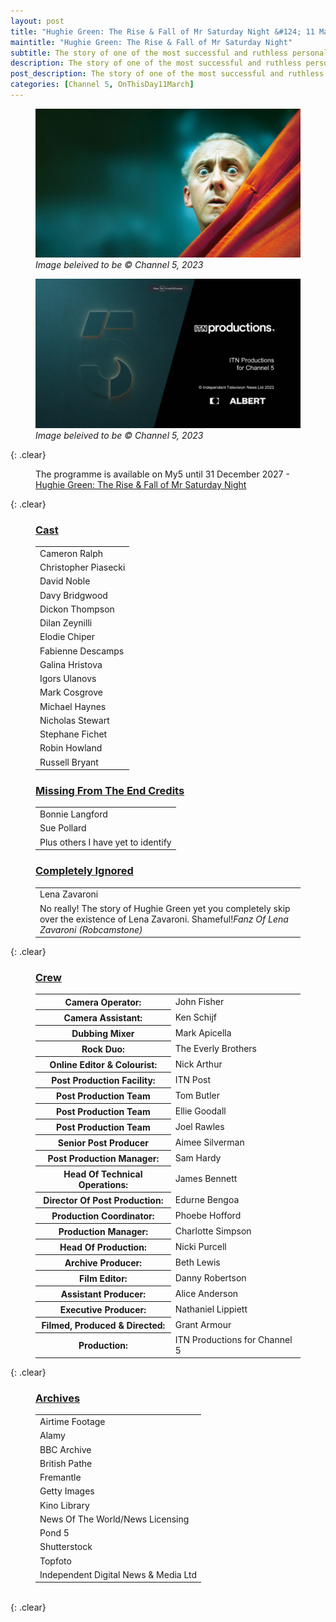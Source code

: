```yaml
---
layout: post
title: "Hughie Green: The Rise & Fall of Mr Saturday Night &#124; 11 March 2023"
maintitle: "Hughie Green: The Rise & Fall of Mr Saturday Night"
subtitle: The story of one of the most successful and ruthless personalities in the history of British TV. From the creation of the modern talent show to the revelation he fathered Paula Yates, a look at the life and career of Hughie Green.
description: The story of one of the most successful and ruthless personalities in the history of British TV. From the creation of the modern talent show to the revelation he fathered Paula Yates, a look at the life and career of Hughie Green.
post_description: The story of one of the most successful and ruthless personalities in the history of British TV. From the creation of the modern talent show to the revelation he fathered Paula Yates, a look at the life and career of Hughie Green.
categories: [Channel 5, OnThisDay11March]
---
```


<figure class="fig1">
<a href="/assets/images/channel5/2023-03-11-hughie-green-the-rise-fall-of-mr-saturday-night.jpg"><img src="/assets/images/channel5/2023-03-11-hughie-green-the-rise-fall-of-mr-saturday-night.jpg" class="full-width zoom-in"></a>
<cite>Image beleived to be &copy; Channel 5, 2023</cite>
</figure>

<figure class="fig2">
<a href="/assets/images/channel5/closing-screenshot-from-2023-03-11-hughie-green-the-rise-fall-of-mr-saturday-night.png"><img src="/assets/images/channel5/closing-screenshot-from-2023-03-11-hughie-green-the-rise-fall-of-mr-saturday-night.png" class="full-width zoom-in"></a>
<cite>Image beleived to be &copy; Channel 5, 2023</cite>
</figure>

{: .clear}

<figure class="fig3">
The programme is available on My5 until 31 December 2027 - <a class="external-link" href="https://www.channel5.com/show/hughie-green-the-rise-fall-of-mr-saturday-night">Hughie Green: The Rise & Fall of Mr Saturday Night</a>
</figure>

{: .clear}

<figure class="fig1">
<h3 id="cast"><a href="#cast">Cast</a></h3>
<table>
<tr><td>Cameron Ralph</td></tr>
<tr><td>Christopher Piasecki</td></tr>
<tr><td>David Noble</td></tr>
<tr><td>Davy Bridgwood</td></tr>
<tr><td>Dickon Thompson</td></tr>
<tr><td>Dilan Zeynilli</td></tr>
<tr><td>Elodie Chiper</td></tr>
<tr><td>Fabienne Descamps</td></tr>
<tr><td>Galina Hristova</td></tr>
<tr><td>Igors Ulanovs</td></tr>
<tr><td>Mark Cosgrove</td></tr>
<tr><td>Michael Haynes</td></tr>
<tr><td>Nicholas Stewart</td></tr>
<tr><td>Stephane Fichet</td></tr>
<tr><td>Robin Howland</td></tr>
<tr><td>Russell Bryant</td></tr>
</table>
</figure>


<figure class="fig2">
<h3 id="missing"><a href="#missing">Missing From The End Credits</a></h3>
<table>
<tr><td>Bonnie Langford</td></tr>
<tr><td>Sue Pollard</td></tr>
<tr><td>Plus others I have yet to identify</td></tr>
</table>
<h3 id="ignored"><a href="#ignored">Completely Ignored</a></h3>
<table>
<tr><td>Lena Zavaroni</td></tr>
<tr><td>No really! The story of Hughie Green yet you completely skip over the existence of Lena Zavaroni. Shameful!<cite>Fanz Of Lena Zavaroni (Robcamstone)</cite></td></tr>
</table>
</figure>

{: .clear}

<figure class="fig3">
<h3 id="crew"><a href="#crew">Crew</a></h3>
<table>
<tr><th>Camera Operator:</th><td>John Fisher</td></tr>
<tr><th>Camera Assistant:</th><td>Ken Schijf</td></tr>
<tr><th>Dubbing Mixer</th><td>Mark Apicella</td></tr>
<tr><th>Rock Duo:</th><td>The Everly Brothers</td></tr>
<tr><th>Online Editor & Colourist:</th><td>Nick Arthur</td></tr>
<tr><th>Post Production Facility:</th><td>ITN Post</td></tr>
<tr><th>Post Production Team</th><td>Tom Butler</td></tr>
<tr><th>Post Production Team</th><td>Ellie Goodall</td></tr>
<tr><th>Post Production Team</th><td>Joel Rawles</td></tr>
<tr><th>Senior Post Producer</th><td>Aimee Silverman</td></tr>
<tr><th>Post Production Manager:</th><td>Sam Hardy</td></tr>
<tr><th>Head Of Technical Operations:</th><td>James Bennett</td></tr>
<tr><th>Director Of Post Production:</th><td>Edurne Bengoa</td></tr>
<tr><th>Production Coordinator:</th><td>Phoebe Hofford</td></tr>
<tr><th>Production Manager:</th><td>Charlotte Simpson</td></tr>
<tr><th>Head Of Production:</th><td>Nicki Purcell</td></tr>
<tr><th>Archive Producer:</th><td>Beth Lewis</td></tr>
<tr><th>Film Editor:</th><td>Danny Robertson</td></tr>
<tr><th>Assistant Producer:</th><td>Alice Anderson</td></tr>
<tr><th>Executive Producer:</th><td>Nathaniel Lippiett</td></tr>
<tr><th>Filmed, Produced & Directed:</th><td>Grant Armour</td></tr>
<tr><th>Production:</th><td>ITN Productions for Channel 5</td></tr>
</table>
</figure>

{: .clear}

<figure class="fig3">
<h3 id="archive"><a href="#archive">Archives</a></h3>
<table>
<tr><td>Airtime Footage</td></tr>
<tr><td>Alamy</td></tr>
<tr><td>BBC Archive</td></tr>
<tr><td>British Pathe</td></tr>
<tr><td>Fremantle</td></tr>
<tr><td>Getty Images</td></tr>
<tr><td>Kino Library</td></tr>
<tr><td>News Of The World/News Licensing</td></tr>
<tr><td>Pond 5</td></tr>
<tr><td>Shutterstock</td></tr>
<tr><td>Topfoto</td></tr>
<tr><td>Independent Digital News & Media Ltd</td></tr>
</table>
</figure>

<br />{: .clear}

